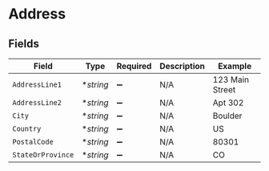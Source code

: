 # Address


## Fields

| Field              | Type               | Required           | Description        | Example            |
| ------------------ | ------------------ | ------------------ | ------------------ | ------------------ |
| `AddressLine1`     | **string*          | :heavy_minus_sign: | N/A                | 123 Main Street    |
| `AddressLine2`     | **string*          | :heavy_minus_sign: | N/A                | Apt 302            |
| `City`             | **string*          | :heavy_minus_sign: | N/A                | Boulder            |
| `Country`          | **string*          | :heavy_minus_sign: | N/A                | US                 |
| `PostalCode`       | **string*          | :heavy_minus_sign: | N/A                | 80301              |
| `StateOrProvince`  | **string*          | :heavy_minus_sign: | N/A                | CO                 |